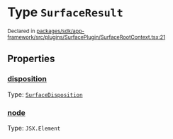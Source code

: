 # Type `SurfaceResult`
<sub>Declared in [packages/sdk/app-framework/src/plugins/SurfacePlugin/SurfaceRootContext.tsx:21](https://github.com/dxos/dxos/blob/88f322397/packages/sdk/app-framework/src/plugins/SurfacePlugin/SurfaceRootContext.tsx#L21)</sub>




## Properties
### [disposition](https://github.com/dxos/dxos/blob/88f322397/packages/sdk/app-framework/src/plugins/SurfacePlugin/SurfaceRootContext.tsx#L23)
Type: <code>[SurfaceDisposition](/api/@dxos/app-framework/types/SurfaceDisposition)</code>




### [node](https://github.com/dxos/dxos/blob/88f322397/packages/sdk/app-framework/src/plugins/SurfacePlugin/SurfaceRootContext.tsx#L22)
Type: <code>JSX.Element</code>





